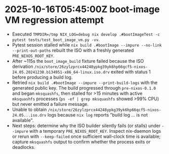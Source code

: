 # 2025-10-16T05:45:00Z boot-image VM regression attempt

- Executed `TMPDIR=/tmp NIX_LOG=debug nix develop .#bootImageTest -c pytest tests/test_boot_image_vm.py -vv`.
- Pytest session stalled while `nix build .#bootImage --impure --no-link --print-out-paths` rebuilt the ISO with a freshly generated `PRE_NIXOS_ROOT_KEY`.
- After ~115s the `boot_image_build` fixture failed because the ISO derivation `/nix/store/26zylzprcx44248ypkg39yk6hp66qcf5-nixos-24.05.20241230.b134951-x86_64-linux.iso.drv` exited with status 1 before producing a build log.
- Retried `nix build .#bootImage --impure --print-build-logs` with the generated public key. The build progressed through `pre-nixos-0.1.0` and began `mksquashfs`, then stalled for >15 minutes with active `mksquashfs` processes (`ps -ef | grep mksquashfs` showed >99% CPU) but never emitted a failure message.
- Unable to obtain `/nix/store/26zylzprcx44248ypkg39yk6hp66qcf5-nixos-24.05...iso.drv` logs because `nix log` reports "build log ... is not available".
- Next steps: determine why the ISO builder silently fails (or stalls) under `--impure` with a temporary `PRE_NIXOS_ROOT_KEY`. Inspect nix-daemon logs or rerun with `--keep-failed` once sufficient wall-clock time is available; capture `mksquashfs` output to confirm whether the process exits or deadlocks.
